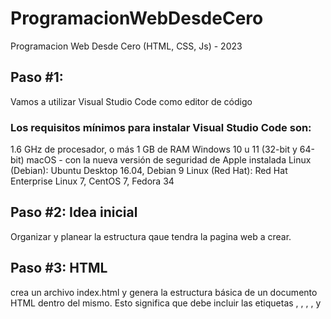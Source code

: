 # ProgramacionWebDesdeCero

Programacion Web Desde Cero (HTML, CSS, Js) - 2023

## Paso #1:
Vamos a utilizar Visual Studio Code como editor de código

### Los requisitos mínimos para instalar Visual Studio Code son:

1.6 GHz de procesador, o más
1 GB de RAM
Windows 10 u 11 (32-bit y 64-bit)
macOS - con la nueva versión de seguridad de Apple instalada 
Linux (Debian): Ubuntu Desktop 16.04, Debian 9
Linux (Red Hat): Red Hat Enterprise Linux 7, CentOS 7, Fedora 34

## Paso #2: Idea inicial

Organizar y planear la estructura qaue tendra la pagina web a crear.

## Paso #3: HTML

crea un archivo index.html y genera la estructura básica de un documento HTML dentro del mismo. Esto significa que debe incluir las etiquetas <!DOCTYPE html>, <html>, <head>, <body>, y <title>.

Por ejemplo:

```html
<html>
    <head>
        <title>Título del sitio Web</title>
    </head>
    <body>
    </body>
</html>
```

## Paso #4: Manupulando HTML!

![Html Semantico](PortafolioWebJEHM/media/recursos/htmlSemantico.png)

La estructura HTML permite definir paginas web que sean mas legibles:

![Estructura HTML](PortafolioWebJEHM/media/recursos/estructuraHTML.png)

¡Introducción a las hojas de estilo!

## Paso 5: CSS

Permite cargar los estilo de la pagina Web.

### Selectores:

| Tipos de selectores||
| :-------- | :-------: |
| ID | Identificador Unico de un elemento |
| Clase | Composicion de estilos sobre un elemento HTML y compartido |

